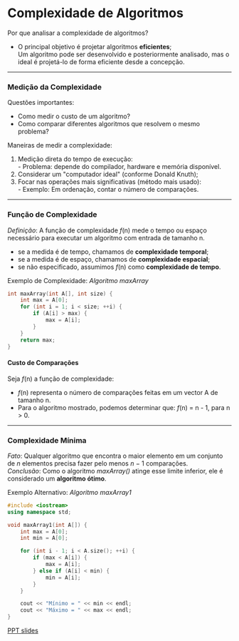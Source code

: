 # Complexidade de Algoritmos

Por que analisar a complexidade de algoritmos?  
- O principal objetivo é projetar algoritmos **eficientes**;  
Um algoritmo pode ser desenvolvido e posteriormente analisado, mas o ideal é projetá-lo de forma eficiente desde a concepção.  
---
### Medição da Complexidade 

Questões importantes:   
- Como medir o custo de um algoritmo?   
- Como comparar diferentes algoritmos que resolvem o mesmo problema?  

Maneiras de medir a complexidade:  
 1. Medição direta do tempo de execução:  
        - Problema: depende do compilador, hardware e memória disponível.  
 2. Considerar um "computador ideal" (conforme Donald Knuth);
 3. Focar nas operações mais significativas (método mais usado):  
        - Exemplo: Em ordenação, contar o número de comparações.

---
### Função de Complexidade 

*Definição*: A função de complexidade *f*(n) mede o tempo ou espaço necessário para executar um algoritmo com entrada de tamanho n.
- se a medida é de tempo, chamamos de **complexidade temporal**;
- se a medida é de espaço, chamamos de **complexidade espacial**;
- se não especificado, assumimos *f*(n) como **complexidade de tempo**.


Exemplo de Complexidade: *Algoritmo maxArray*

```cpp
int maxArray(int A[], int size) {
    int max = A[0];
    for (int i = 1; i < size; ++i) {
        if (A[i] > max) {
            max = A[i];
        }
    }
    return max;
}
```

#### Custo de Comparações

Seja *f*(n) a função de complexidade:
- *f*(n) representa o número de comparações feitas em um vector A de tamanho n. 
- Para o algoritmo mostrado, podemos determinar que: 
*f*(n) = n - 1, para n > 0. 

---
### Complexidade Mínima
*Fato*: Qualquer algoritmo que encontra o maior elemento em um conjunto de *n* elementos precisa fazer pelo menos *n* − 1 comparações.  
*Conclusão*: Como o algoritmo *maxArray()* atinge esse limite inferior, ele é considerado um **algoritmo ótimo**.

Exemplo Alternativo: *Algoritmo maxArray1*

```cpp
#include <iostream>
using namespace std;

void maxArray1(int A[]) {
    int max = A[0];
    int min = A[0];

    for (int i - 1; i < A.size(); ++i) {
        if (max < A[i]) {
            max = A[i];
        } else if (A[i] < min) {
            min = A[i];
        }
    }

    cout << "Mínimo = " << min << endl;
    cout << "Máximo = " << max << endl;
}
```

[PPT slides](https://drive.google.com/file/d/1aYeHiFLVc059234THNeKK9vRoXNl01lP/view)
